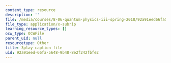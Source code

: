 ```yaml
---
content_type: resource
description: ''
file: /media/courses/8-06-quantum-physics-iii-spring-2018/92a91eed66fa56489b488e2f242fbfe2_NjhuAak0jmM.vtt
file_type: application/x-subrip
learning_resource_types: []
ocw_type: OCWFile
parent_uid: null
resourcetype: Other
title: 3play caption file
uid: 92a91eed-66fa-5648-9b48-8e2f242fbfe2
---
```


